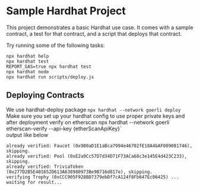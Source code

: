 # Sample Hardhat Project

This project demonstrates a basic Hardhat use case. It comes with a sample contract, a test for that contract, and a script that deploys that contract.

Try running some of the following tasks:

```shell
npx hardhat help
npx hardhat test
REPORT_GAS=true npx hardhat test
npx hardhat node
npx hardhat run scripts/deploy.js
```

## Deploying Contracts

We use hardhat-deploy package
`npx hardhat --network goerli deploy`  
Make sure you set up your hardhat config to use proper private keys and  
after deployment verify on etherscan
npx hardhat --network goerli etherscan-verify --api-key {etherScanApiKey}`  
output like below

```
already verified: Faucet (0x980aD1E1aBca7994e46702fE18A4bAF009081746), skipping.
already verified: Pool (0xE2a9Cc57D7d34D71F73ACa68c3e145E4d423C233), skipping.
already verified: TriviaToken (0x277D2B5E401652D613A638980973Be9B716d817e), skipping.
verifying Trophy (0xCCC905F928BD7379ebDf7cA124f8Fb647Ec06425) ...
waiting for result...
```
